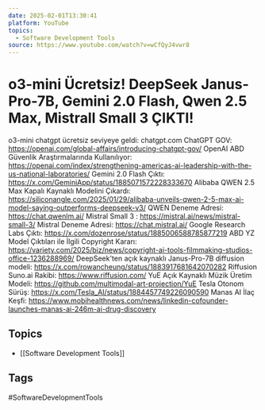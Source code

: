 ```yaml
---
date: 2025-02-01T13:30:41
platform: YouTube
topics:
  - Software Development Tools
source: https://www.youtube.com/watch?v=wCfQyJ4vwr8
---
```

# o3-mini Ücretsiz! DeepSeek Janus-Pro-7B, Gemini 2.0 Flash, Qwen 2.5 Max, Mistrall Small 3 ÇIKTI!

o3-mini chatgpt ücretsiz seviyeye geldi: chatgpt.com
ChatGPT GOV: https://openai.com/global-affairs/introducing-chatgpt-gov/
OpenAI ABD Güvenlik Araştırmalarında Kullanılıyor: https://openai.com/index/strengthening-americas-ai-leadership-with-the-us-national-laboratories/
Gemini 2.0 Flash Çıktı: https://x.com/GeminiApp/status/1885071572228333670
Alibaba QWEN 2.5 Max Kapalı Kaynaklı Modelini Çıkardı: https://siliconangle.com/2025/01/29/alibaba-unveils-qwen-2-5-max-ai-model-saying-outperforms-deepseek-v3/
QWEN Deneme Adresi: https://chat.qwenlm.ai/
Mistral Small 3 : https://mistral.ai/news/mistral-small-3/
Mistral Deneme Adresi: https://chat.mistral.ai/
Google Research Labs Çıktı: https://x.com/dozenrose/status/1885006588785877219
ABD YZ Model Çıktıları ile İlgili Copyright Kararı: https://variety.com/2025/biz/news/copyright-ai-tools-filmmaking-studios-office-1236288969/
DeepSeek'ten açık kaynaklı Janus-Pro-7B diffusion modeli: https://x.com/rowancheung/status/1883917681642070282
Riffusion Suno.ai Rakibi: https://www.riffusion.com/
YuE Açık Kaynaklı Müzik Üretim Modeli: https://github.com/multimodal-art-projection/YuE
Tesla Otonom Sürüş: https://x.com/Tesla_AI/status/1884457749226090590
Manas AI İlaç Keşfi: https://www.mobihealthnews.com/news/linkedin-cofounder-launches-manas-ai-246m-ai-drug-discovery

## Topics
- [[Software Development Tools]]

## Tags
#SoftwareDevelopmentTools